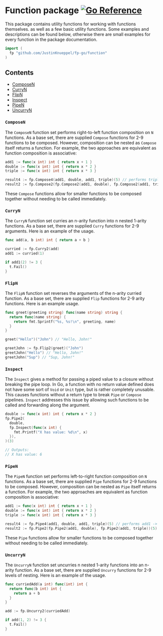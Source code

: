 # Function package [![Go Reference](https://pkg.go.dev/badge/github.com/JustinKnueppel/go-fp/function.svg)](https://pkg.go.dev/github.com/JustinKnueppel/go-fp/function)

This package contains utility functions for working with functions themselves. as well as a few basic utility functions. Some examples and descriptions can be found below, otherwise there are small examples for every function in the package documentation.

```go
import (
  fp "github.com/JustinKnueppel/fp-go/function"
)
```

## Contents

- [ComposeN](#compose)
- [CurryN](#curry)
- [FlipN](#flip)
- [Inspect](#inspect)
- [PipeN](#pipe)
- [UncurryN](#uncurry)

### <a name="compose">`ComposeN`</a>

The `ComposeN` function set performs right-to-left function composition on `N` functions. As a base set, there are supplied `Compose` functions for 2-9 functions to be composed. However, composition can be nested as `Compose` itself returns a function. For example, the two approaches are equivalent as function composition is associative:

```go
add1 := func(x int) int { return x + 1 }
double := func(x int) int { return x * 2 }
triple := func(x int) int { return x * 3 }

result4 := fp.Compose4(add1, double, add1, triple)(5) // performs triple -> add1 -> double -> add1
result2 := fp.Compose2(fp.Compose2(add1, double), fp.Compose2(add1, triple))(5) // performs (triple -> add1) -> (double -> add1)
```

These `Compose` functions allow for smaller functions to be composed together without needing to be called immediately.

### <a name="curry">`CurryN`</a>

The `CurryN` function set curries an n-arity function into n nested 1-arity functions. As a base set, there are supplied `Curry` functions for 2-9 arguments. Here is an example of the usage.

```go
func add(a, b int) int { return a + b }

curried := fp.Curry2(add)
add1 := curried(1)

if add1(2) != 3 {
  t.Fail()
}
```

### <a name="flip">`FlipN`</a>

The `FlipN` function set reverses the arguments of the n-arity curried function. As a base set, there are supplied `Flip` functions for 2-9 arity functions. Here is an example usage.

```go
func greet(greeting string) func(name string) string {
  return func(name string) {
    return fmt.Sprintf("%s, %s!\n", greeting, name)
  }
}

greet("Hello")("John") // "Hello, John!"

greetJohn := fp.Flip2(greet)("John")
greetJohn("Hello") // "Hello, John!"
greetJohn("Sup") // "Sup, John!"
```

### <a name="inspect">`Inspect`</a>

The `Inspect` gives a method for passing a piped value to a closure without breaking the pipe loop. In Go, a function with no return value defined does not have some sort of `Void` or `Unit` type, but is rather completely unusable. This causes functions without a return type to break `Pipe` or `Compose` pipelines. `Inspect` addresses this issue by allowing such functions to be called and forwarding along the argument.

```go
double := func(x int) int { return x * 2 }
fp.Pipe2(
  double,
  fp.Inspect(func(x int) {
    fmt.Printf("X has value: %d\n", x)
  }),
)(3)

// Outputs:
// X has value: 6
```

### <a name="pipe">`PipeN`</a>

The `PipeN` function set performs left-to-right function composition on `N` functions. As a base set, there are supplied `Pipe` functions for 2-9 functions to be composed. However, composition can be nested as `Pipe` itself returns a function. For example, the two approaches are equivalent as function composition is associative:

```go
add1 := func(x int) int { return x + 1 }
double := func(x int) int { return x * 2 }
triple := func(x int) int { return x * 3 }

result4 := fp.Pipe4(add1, double, add1, triple)(5) // performs add1 -> double -> add1 -> triple
result2 := fp.Pipe2(fp.Pipe2(add1, double), fp.Pipe2(add1, triple))(5) // performs (add1 -> double) -> (add1 -> triple)
```

These `Pipe` functions allow for smaller functions to be composed together without needing to be called immediately.

### <a name="uncurry">`UncurryN`</a>

The `UncurryN` function set uncurries n nested 1-arity functions into an n-arity function. As a base set, there are supplied `Uncurry` functions for 2-9 levels of nesting. Here is an example of the usage.

```go
func curriedAdd(a int) func(int) int {
  return func(b int) int {
    return a + b
  }
}

add := fp.Uncurry2(curriedAdd)

if add(1, 2) != 3 {
  t.Fail()
}
```

